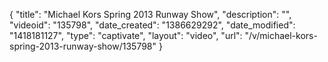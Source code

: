{
    "title": "Michael Kors Spring 2013 Runway Show",
    "description": "",
    "videoid": "135798",
    "date_created": "1386629292",
    "date_modified": "1418181127",
    "type": "captivate",
    "layout": "video",
    "url": "\/v\/michael-kors-spring-2013-runway-show\/135798"
}